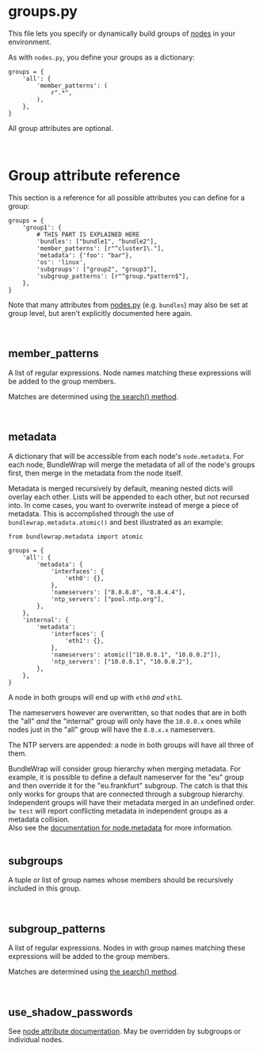 # groups.py

This file lets you specify or dynamically build groups of [nodes](nodes.py.md) in your environment.

As with `nodes.py`, you define your groups as a dictionary:

	groups = {
	    'all': {
	        'member_patterns': (
	            r".*",
	        ),
	    },
	}

All group attributes are optional.

<br>

# Group attribute reference

This section is a reference for all possible attributes you can define for a group:

	groups = {
	    'group1': {
	        # THIS PART IS EXPLAINED HERE
	        'bundles': ["bundle1", "bundle2"],
	        'member_patterns': [r"^cluster1\."],
	        'metadata': {'foo': "bar"},
	        'os': 'linux',
	        'subgroups': ["group2", "group3"],
	        'subgroup_patterns': [r"^group.*pattern$"],
	    },
	}

Note that many attributes from [nodes.py](nodes.py.md) (e.g. `bundles`) may also be set at group level, but aren't explicitly documented here again.

<br>

## member_patterns

A list of regular expressions. Node names matching these expressions will be added to the group members.

Matches are determined using [the search() method](http://docs.python.org/2/library/re.html#re.RegexObject.search).

<br>

## metadata

A dictionary that will be accessible from each node's `node.metadata`. For each node, BundleWrap will merge the metadata of all of the node's groups first, then merge in the metadata from the node itself.

Metadata is merged recursively by default, meaning nested dicts will overlay each other. Lists will be appended to each other, but not recursed into. In come cases, you want to overwrite instead of merge a piece of metadata. This is accomplished through the use of `bundlewrap.metadata.atomic()` and best illustrated as an example:

	from bundlewrap.metadata import atomic

	groups = {
	    'all': {
	        'metadata': {
	            'interfaces': {
	                'eth0': {},
	            },
	            'nameservers': ["8.8.8.8", "8.8.4.4"],
	            'ntp_servers': ["pool.ntp.org"],
	        },
	    },
	    'internal': {
	        'metadata':
	            'interfaces': {
	                'eth1': {},
	            },
	            'nameservers': atomic(["10.0.0.1", "10.0.0.2"]),
	            'ntp_servers': ["10.0.0.1", "10.0.0.2"],
	        },
	    },
	}

A node in both groups will end up with `eth0` *and* `eth1`.

The nameservers however are overwritten, so that nodes that are in both the "all" *and* the "internal" group will only have the `10.0.0.x` ones while nodes just in the "all" group will have the `8.8.x.x` nameservers.

The NTP servers are appended: a node in both groups will have all three of them.

<div class="alert alert-warning">BundleWrap will consider group hierarchy when merging metadata. For example, it is possible to define a default nameserver for the "eu" group and then override it for the "eu.frankfurt" subgroup. The catch is that this only works for groups that are connected through a subgroup hierarchy. Independent groups will have their metadata merged in an undefined order. <code>bw test</code> will report conflicting metadata in independent groups as a metadata collision.</div>

<div class="alert alert-info">Also see the <a href="../nodes.py#metadata">documentation for node.metadata</a> for more information.</div>

<br>

## subgroups

A tuple or list of group names whose members should be recursively included in this group.

<br>

## subgroup_patterns

A list of regular expressions. Nodes in with group names matching these expressions will be added to the group members.

Matches are determined using [the search() method](http://docs.python.org/2/library/re.html#re.RegexObject.search).

<br>

## use_shadow_passwords

See [node attribute documentation](nodes.py.md#use_shadow_passwords). May be overridden by subgroups or individual nodes.

<br>
